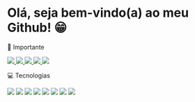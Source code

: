 # Olá, seja bem-vindo(a) ao meu Github! 😁

<p>🎈 Importante<p>
  <a href="https://nubank.com.br/pagar/102niu/2aVzUkZU4t">
    <img src="https://img.shields.io/badge/Doe%20um%20cafe-202020?style=for-the-badge&logo=nubank&logoColor=white" />
  </a>
  
  <a href="https://soufunck.github.io/me-portfolio/">
    <img src="https://img.shields.io/badge/Portfolio-202020?style=for-the-badge&logo=About.me&logoColor=white" />
  </a>

  <a href="https://instagram.com/jpfunck">
    <img src="https://img.shields.io/badge/Instagram-202020?style=for-the-badge&logo=instagram&logoColor=white" />
  </a>
  
  <a href="https://twitter.com/soufunck">
    <img src="https://img.shields.io/badge/Twitter-202020?style=for-the-badge&logo=twitter&logoColor=white" />
  </a>
  
  <a href="https://www.tiktok.com/@prod.soufunck">
    <img src="https://img.shields.io/badge/TikTok-202020?style=for-the-badge&logo=tiktok&logoColor=white" />
  </a>
  
<p>💻 Tecnologias<p>
  <div>
    <img src="https://img.shields.io/badge/CSS3-202020?style=for-the-badge&logo=css3&logoColor=white" />
    <img src="https://img.shields.io/badge/HTML5-202020?style=for-the-badge&logo=html5&logoColor=white" />
    <img src="https://img.shields.io/badge/JavaScript-202020?style=for-the-badge&logo=javascript&logoColor=white" />
    <img src="https://img.shields.io/badge/TypeScript-202020?style=for-the-badge&logo=typescript&logoColor=white" />
    <img src="https://img.shields.io/badge/Bootstrap-202020?style=for-the-badge&logo=bootstrap&logoColor=white" />
    <img src="https://img.shields.io/badge/next.js-202020?style=for-the-badge&logo=nextdotjs&logoColor=white" />
    <img src="https://img.shields.io/badge/React-202020?style=for-the-badge&logo=react&logoColor=white" />
    <img src="https://img.shields.io/badge/Sass-202020?style=for-the-badge&logo=sass&logoColor=white" />
   </div>
